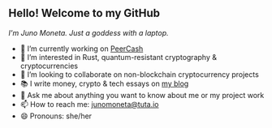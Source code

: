 ## Hello! Welcome to my GitHub

_I'm Juno Moneta. Just a goddess with a laptop._

- 🔭 I’m currently working on [PeerCash](https://peercash.org)
- 🌱 I’m interested in Rust, quantum-resistant cryptography & cryptocurrencies
- 👯 I’m looking to collaborate on non-blockchain cryptocurrency projects
- 📚 I write money, crypto & tech essays on [my blog](https://jmoneta.github.io/blog/)
- 💬 Ask me about anything you want to know about me or my project work
- 📫 How to reach me: junomoneta@tuta.io
- 😄 Pronouns: she/her

